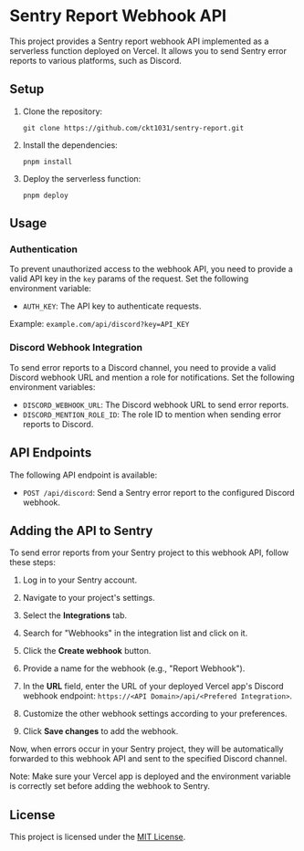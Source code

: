 # Sentry Report Webhook API

This project provides a Sentry report webhook API implemented as a serverless function deployed on Vercel. It allows you to send Sentry error reports to various platforms, such as Discord.

## Setup

1. Clone the repository:

   ```shell
   git clone https://github.com/ckt1031/sentry-report.git
   ```

2. Install the dependencies:

   ```shell
   pnpm install
   ```

3. Deploy the serverless function:

   ```shell
   pnpm deploy
   ```

## Usage

### Authentication

To prevent unauthorized access to the webhook API, you need to provide a valid API key in the `key` params of the request. Set the following environment variable:

- `AUTH_KEY`: The API key to authenticate requests.

Example: `example.com/api/discord?key=API_KEY`

### Discord Webhook Integration

To send error reports to a Discord channel, you need to provide a valid Discord webhook URL and mention a role for notifications. Set the following environment variables:

- `DISCORD_WEBHOOK_URL`: The Discord webhook URL to send error reports.
- `DISCORD_MENTION_ROLE_ID`: The role ID to mention when sending error reports to Discord.

## API Endpoints

The following API endpoint is available:

- `POST /api/discord`: Send a Sentry error report to the configured Discord webhook.

## Adding the API to Sentry

To send error reports from your Sentry project to this webhook API, follow these steps:

1. Log in to your Sentry account.

2. Navigate to your project's settings.

3. Select the **Integrations** tab.

4. Search for "Webhooks" in the integration list and click on it.

5. Click the **Create webhook** button.

6. Provide a name for the webhook (e.g., "Report Webhook").

7. In the **URL** field, enter the URL of your deployed Vercel app's Discord webhook endpoint: `https://<API Domain>/api/<Prefered Integration>`.

8. Customize the other webhook settings according to your preferences.

9. Click **Save changes** to add the webhook.

Now, when errors occur in your Sentry project, they will be automatically forwarded to this webhook API and sent to the specified Discord channel.

Note: Make sure your Vercel app is deployed and the environment variable is correctly set before adding the webhook to Sentry.

## License

This project is licensed under the [MIT License](LICENSE).
